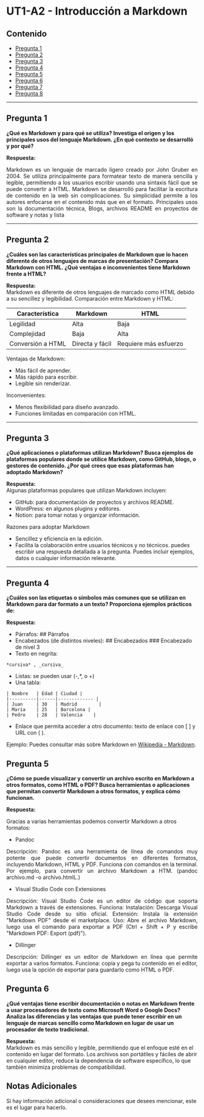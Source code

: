 # UT1-A2 - Introducción a Markdown

## Contenido
- [Pregunta 1](#pregunta-1)
- [Pregunta 2](#pregunta-2)
- [Pregunta 3](#pregunta-3)
- [Pregunta 4](#pregunta-4)
- [Pregunta 5](#pregunta-5)
- [Pregunta 6](#pregunta-6)
- [Pregunta 7](#pregunta-7)
- [Pregunta 8](#pregunta-8)


---

## Pregunta 1
**¿Qué es Markdown y para qué se utiliza? Investiga el origen y los principales usos del lenguaje Markdown. ¿En qué contexto se desarrolló y por qué?**

**Respuesta:**  
<p style="text-align: justify;">
Markdown es un lenguaje de marcado ligero creado por John Gruber en 2004. Se utiliza principalmente para formatear texto de manera sencilla y legible, permitiendo a los usuarios escribir usando una sintaxis fácil que se puede convertir a HTML.
Markdown se desarrolló para facilitar la escritura de contenido en la web sin complicaciones. Su simplicidad permite a los autores enfocarse en el contenido más que en el formato.
Principales usos son la documentación técnica, Blogs, archivos README en proyectos de software y notas y lista
</p>

---

## Pregunta 2
**¿Cuáles son las características principales de Markdown que lo hacen diferente de otros lenguajes de marcas de presentación? Compara Markdown con HTML. ¿Qué ventajas e inconvenientes tiene Markdown frente a HTML?**

**Respuesta:**  
Markdown es diferente de otros lenguajes de marcado como HTML debido a su sencillez y legibilidad. Comparación entre Markdown y HTML:

| Característica      | Markdown | HTML       |
|-------------|------|--------------|
| Legilidad  | Alta   | Baja       |
| Complejidad   | Baja   | Alta    |
| Conversión a HTML| Directa y fácil   | Requiere más esfuerzo     |

Ventajas de Markdown:
-	Más fácil de aprender.
-	Más rápido para escribir.
-	Legible sin renderizar.

Inconvenientes:
-	Menos flexibilidad para diseño avanzado.
-	Funciones limitadas en comparación con HTML.

---

## Pregunta 3
**¿Qué aplicaciones o plataformas utilizan Markdown? Busca ejemplos de plataformas populares donde se utilice Markdown, como GitHub, blogs, o gestores de contenido. ¿Por qué crees que esas plataformas han adoptado Markdown?**

**Respuesta:**  
Algunas plataformas populares que utilizan Markdown incluyen:

-   GitHub: para documentación de proyectos y archivos README.
-	WordPress: en algunos plugins y editores.
-	Notion: para tomar notas y organizar información.

Razones para adoptar Markdown

-	Sencillez y eficiencia en la edición.
-	Facilita la colaboración entre usuarios técnicos y no técnicos.
puedes escribir una respuesta detallada a la pregunta. Puedes incluir ejemplos, datos o cualquier información relevante.

---

## Pregunta 4
**¿Cuáles son las etiquetas o símbolos más comunes que se utilizan en Markdown para dar formato a un texto? Proporciona ejemplos prácticos de:**

**Respuesta:**  
-	Párrafos:  ## Párrafos
-	Encabezados (de distintos niveles): ## Encabezados  ### Encabezado de nivel 3
-	Texto en negrita:
 ```
*cursiva* , _cursiva_ 
```
-	Listas: se pueden usar (-,*, o +) 
-	Una tabla: 
```
| Nombre   | Edad | Ciudad |
|----------|------|------------- |
| Juan     | 30   | Madrid        |
| María    | 25   | Barcelona |
| Pedro    | 28   | Valencia    |
```
-	Enlace que permita acceder a otro documento: texto de enlace con [ ] y URL con ( ). 

Ejemplo: Puedes consultar más sobre Markdown en [Wikipedia - Markdown](https://es.wikipedia.org/wiki/Markdown).

## Pregunta 5
**¿Cómo se puede visualizar y convertir un archivo escrito en Markdown a otros formatos, como HTML o PDF? Busca herramientas o aplicaciones que permitan convertir Markdown a otros formatos, y explica cómo funcionan.**

**Respuesta:**  

Gracias a varias herramientas podemos convertir Markdown a otros formatos:

+ Pandoc
<p style="text-align: justify;">
Descripción: Pandoc es una herramienta de línea de comandos muy potente que puede convertir documentos en diferentes formatos, incluyendo Markdown, HTML y PDF.
Funciona con comandos en la terminal. Por ejemplo, para convertir un archivo Markdown a HTM. (pandoc archivo.md -o archivo.htmlL.)
</p>

+ Visual Studio Code con Extensiones
<p style="text-align: justify;">
Descripción: Visual Studio Code es un editor de código que soporta Markdown a través de extensiones.
Funciona:
Instalación: Descarga Visual Studio Code desde su sitio oficial.
Extensión: Instala la extensión "Markdown PDF" desde el marketplace.
Uso: Abre el archivo Markdown, luego usa el comando para exportar a PDF (Ctrl + Shift + P y escribe "Markdown PDF: Export (pdf)").
</p>

+ Dillinger 
<p style="text-align: justify;">
Descripción: Dillinger es un editor de Markdown en línea que permite exportar a varios formatos.
Funciona: copia y pega tu contenido en el editor, luego usa la opción de exportar para guardarlo como HTML o PDF.
</p>

## Pregunta 6
**¿Qué ventajas tiene escribir documentación o notas en Markdown frente a usar procesadores de texto como Microsoft Word o Google Docs? Analiza las diferencias y las ventajas que puede tener escribir en un lenguaje de marcas sencillo como Markdown en lugar de usar un procesador de texto tradicional.**  

**Respuesta:**  
Markdown es más sencillo y legible, permitiendo que el enfoque esté en el contenido en lugar del formato. Los archivos son portátiles y fáciles de abrir en cualquier editor, reduce la dependencia de software específico, lo que también minimiza problemas de compatibilidad.




## Notas Adicionales
Si hay información adicional o consideraciones que desees mencionar, este es el lugar para hacerlo.

